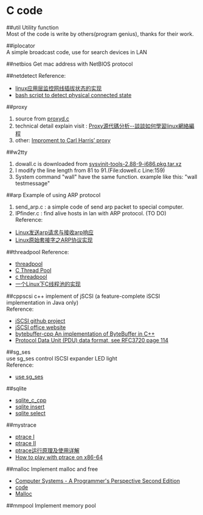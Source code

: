 C code
=

##util
Utility function  
Most of the code is write by others(program genius), thanks for their work.

##iplocator  
A simple broadcast code, use for search devices in LAN

##netbios
Get mac address with NetBIOS protocol

##netdetect
Reference: 
+ [linux应用层监控网线插拔状态的实现](http://www.cnblogs.com/sunzl1987/archive/2012/05/24/2516635.html)
+ [bash script to detect physical connected state](http://stackoverflow.com/questions/808560/how-to-detect-the-physical-connected-state-of-a-network-cable-connector)

##proxy
1. source from [proxyd.c](https://github.com/webee/libscripts/blob/master/src/proxyd.c)  
2. technical detail explain visit : [Proxy源代碼分析--談談如何學習linux網絡編程](http://fanqiang.chinaunix.net/a4/b7/20010810/1200001101_b.html)  
3. other: [Improment to Carl Harris’ proxy](http://dev.poetpalace.org/?p=440)  

##w2tty
1. dowall.c is downloaded from [sysvinit-tools-2.88-9-i686.pkg.tar.xz](http://ftp.slackware.com/pub/archlinux/core/os/i686/sysvinit-tools-2.88-9-i686.pkg.tar.xz)
2. I modify the line length from 81 to 91.(File:dowell.c Line:159)
3. System command "wall" have the same function.
   example like this:  "wall testmessage" 

##arp
Example of using ARP protocol  
1. send_arp.c : a simple code of send arp packet to special computer.  
2. IPfinder.c : find alive hosts in lan with ARP protocol. (TO DO)  
Reference:  
+ [Linux发送arp请求与接收arp响应](http://blog.csdn.net/steve505/article/details/5111289)
+ [Linux原始套接字之ARP协议实现](http://blog.csdn.net/chenjin_zhong/article/details/7272156)

##threadpool
Reference:  
+ [threadpool](https://github.com/mbrossard/threadpool)
+ [C Thread Pool](https://github.com/Pithikos/C-Thread-Pool)
+ [c threadpool](http://bbs.chinaunix.net/thread-580210-1-1.html)
+ [一个Linux下C线程池的实现](http://blog.csdn.net/zouxinfox/article/details/3560891)

##cppscsi
c++ implement of jSCSI (a feature-complete iSCSI implementation in Java only)  
Reference:  
+ [jSCSI github project](https://github.com/disy/jSCSI.git)
+ [jSCSI office website](http://jscsi.org)
+ [bytebuffer-cpp An implementation of ByteBuffer in C++](http://code.google.com/p/bytebuffer-cpp/)
+ [Protocol Data Unit (PDU) data format, see RFC3720 page 114](http://www.ietf.org/rfc/rfc3720.txt)

##sg_ses  
use sg_ses control ISCSI expander LED light  
Reference:  
+ [use sg_ses](http://matrix207.github.com/2013/06/20/use-sg_ses/)

##sqlite
+ [sqlite_c_cpp](http://www.tutorialspoint.com/sqlite/sqlite_c_cpp.htm)
+ [sqlite insert](http://www.csl.mtu.edu/cs1141/www/examples/sqlite/sqlite_insert.c)
+ [sqlite select](http://www.csl.mtu.edu/cs1141/www/examples/sqlite/sqlite_select.c)

##mystrace
+ [ptrace I](http://www.linuxjournal.com/article/6100)
+ [ptrace II](http://www.linuxjournal.com/article/6210)
+ [ptrace运行原理及使用详解](http://blog.csdn.net/edonlii/article/details/8717029)
+ [How to play with ptrace on x86-64](http://stackoverflow.com/questions/7418315/how-to-play-with-ptrace-on-x86-64)

##malloc
Implement malloc and free
+ [Computer Systems - A Programmer's Perspective Second Edition]()
+ [code](http://csapp.cs.cmu.edu/public/code.html)
+ [Malloc](https://github.com/ltganesan/Malloc)

##mmpool
Implement memory pool

